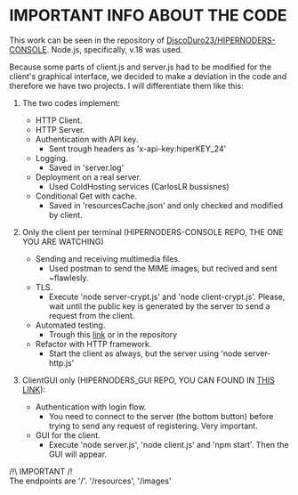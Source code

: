 # IMPORTANT INFO ABOUT THE CODE
This work can be seen in the repository of [DiscoDuro23/HIPERNODERS-CONSOLE](https://github.com/discoduro23/HIPERNODERS-CONSOLE). Node.js, specifically, v.18 was used.

Because some parts of client.js and server.js had to be modified for the client's graphical interface, we decided to make a deviation in the code and therefore we have two projects.
I will differentiate them like this:

1. The two codes implement:
	 - HTTP Client. 
	 - HTTP Server.
	 - Authentication with API key.
	 	+ Sent trough headers as 'x-api-key:hiperKEY_24'
	 - Logging.
	 	+ Saved in 'server.log'
	 - Deployment on a real server.
	 	+ Used ColdHosting services (CarlosLR bussisnes)
	 - Conditional Get with cache.
	 	+ Saved in 'resourcesCache.json' and only checked and modified by client.

2. Only the client per terminal (HIPERNODERS-CONSOLE REPO, THE ONE YOU ARE WATCHING)
	 - Sending and receiving multimedia files.
	 	+ Used postman to send the MIME images, but recived and sent ~flawlesly.
	 - TLS. 
	 	+ Execute 'node server-crypt.js' and 'node client-crypt.js'. Please, wait until the public key is generated by the server to send a request from the client.
	 - Automated testing.
	 	+ Trough this [link](https://github.com/discoduro23/HIPERNODERS-CONSOLE/actions) or in the repository 
	 - Refactor with HTTP framework.
	 	+ Start the client as always, but the server using 'node server-http.js'

3. ClientGUI only (HIPERNODERS_GUI REPO, YOU CAN FOUND IN [THIS LINK](https://github.com/discoduro23/HIPERNODERS-GUI)):
	 - Authentication with login flow.
	 	+ You need to connect to the server (the bottom button) before trying to send any request of registering. Very important.
	 - GUI for the client.
		+ Execute 'node server.js', 'node client.js' and 'npm start'. Then the GUI will appear. 

/!\ IMPORTANT /!\
The endpoints are '/'. '/resources', '/images'